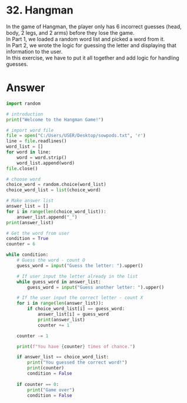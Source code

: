 # 32. Hangman

In the game of Hangman, the player only has 6 incorrect guesses (head, body, 2 legs, and 2 arms) before they lose the game.   
In Part 1, we loaded a random word list and picked a word from it.    
In Part 2, we wrote the logic for guessing the letter and displaying that information to the user.    
In this exercise, we have to put it all together and add logic for handling guesses.   

# Answer

```python
import random

# introduction
print("Welcome to the Hangman Game!")

# import word file
file = open("C:/Users/USER/Desktop/sowpods.txt", 'r')
line = file.readlines()
word_list = []
for word in line:
    word = word.strip()
    word_list.append(word)
file.close()

# choose word
choice_word = random.choice(word_list)
choice_word_list = list(choice_word)

# Make answer list
answer_list = []
for i in range(len(choice_word_list)):
    answer_list.append("_")
print(answer_list)

# Get the word from user
condition = True
counter = 6

while condition:
    # Guess the word - count O
    guess_word = input("Guess the letter: ").upper()

    # If user input the letter already in the list 
    while guess_word in answer_list:
        guess_word = input("Guess another letter: ").upper()

    # If the user input the correct letter - count X
    for i in range(len(answer_list)):
        if choice_word_list[i] == guess_word:
            answer_list[i] = guess_word
            print(answer_list)
            counter += 1

    counter -= 1

    print(f"You have {counter} times of chance.")

    if answer_list == choice_word_list:
        print("You guessed the correct word!")
        print(counter)
        condition = False
    
    if counter == 0:
        print("Game over")
        condition = False
```
